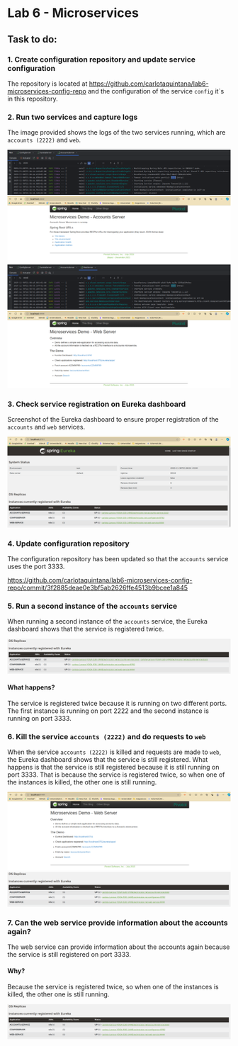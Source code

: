 # Lab 6 - Microservices

## Task to do:

### 1. Create configuration repository and update service configuration
The repository is located at https://github.com/carlotaquintana/lab6-microservices-config-repo and the configuration of the service `config` 
it`s in this repository.

### 2. Run two services and capture logs
The image provided shows the logs of the two services running, which are `accounts (2222)` and `web`.

![account-log](task2-1.png)
![account-web](task2-1-1.png)
![web-log](task2-2.png)
![web-web](task2-2-1.png)

### 3. Check service registration on Eureka dashboard
Screenshot of the Eureka dashboard to ensure proper registration of the `accounts` and `web` services.

![Eureka](task3.png)

### 4. Update configuration repository
The configuration repository has been updated so that the `accounts` service uses the port 3333.

https://github.com/carlotaquintana/lab6-microservices-config-repo/commit/3f2885deae0e3bf5ab2626ffe4513b9bcee1a845

### 5. Run a second instance of the `accounts` service
When running a second instance of the `accounts` service, the Eureka dashboard shows that the service is registered twice.

![Eureka](task4.png)

#### What happens? 
The service is registered twice because it is running on two different ports. The first instance is running on port 2222 and the second instance is running on port 3333.

### 6. Kill the service `accounts (2222)` and do requests to `web`
When the service `accounts (2222)` is killed and requests are made to `web`, the Eureka dashboard shows that the service is still registered.
What happens is that the service is still registered because it is still running on port 3333.
That is because the service is registered twice, so when one of the instances is killed, the other one is still running.

![Web](task5-1.png)
![Eureka](task5-2.png)

### 7. Can the web service provide information about the accounts again?
The web service can provide information about the accounts again because the service is still registered on port 3333.

#### Why? 
Because the service is registered twice, so when one of the instances is killed, the other one is still running.

![Eureka](task5-2.png)